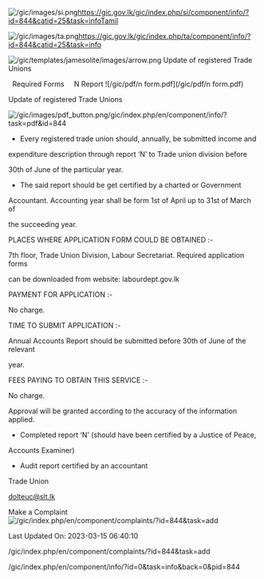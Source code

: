 <!-- Source: https://gic.gov.lk/gic/index.php/en/component/info/?id=844&catid=25&task=info -->

![/gic/images/si.png](/gic/images/si.png)https://gic.gov.lk/gic/index.php/si/component/info/?id=844&catid=25&task=infoTamil

![/gic/images/ta.png](/gic/images/ta.png)https://gic.gov.lk/gic/index.php/ta/component/info/?id=844&catid=25&task=info

![/gic/templates/jamesolite/images/arrow.png](/gic/templates/jamesolite/images/arrow.png) Update of registered Trade Unions

  Required Forms     N Report ![/gic/pdf/n form.pdf](/gic/pdf/n form.pdf)

Update of registered Trade Unions

![/gic/images/pdf_button.png](/gic/images/pdf_button.png)/gic/index.php/en/component/info/?task=pdf&id=844

 * Every registered trade union should, annually, be submitted income and

 expenditure description through report ‘N’ to Trade union division before

 30th of June of the particular year.

 * The said report should be get certified by a charted or Government

 Accountant. Accounting year shall be form 1st of April up to 31st of March of

 the succeeding year.

PLACES WHERE APPLICATION FORM COULD BE OBTAINED :-

7th floor, Trade Union Division, Labour Secretariat. Required application forms

can be downloaded from website: labourdept.gov.lk

PAYMENT FOR APPLICATION :-

No charge.

TIME TO SUBMIT APPLICATION :-

Annual Accounts Report should be submitted before 30th of June of the relevant

year.

FEES PAYING TO OBTAIN THIS SERVICE :-

No charge.

Approval will be granted according to the accuracy of the information applied.

 * Completed report ‘N’ (should have been certified by a Justice of Peace,

 Accounts Examiner)

 * Audit report certified by an accountant

Trade Union

dolteuc@slt.lk

Make a Complaint ![/gic/index.php/en/component/complaints/?id=844&task=add](/gic/index.php/en/component/complaints/?id=844&task=add)

Last Updated On: 2023-03-15 06:40:10

/gic/index.php/en/component/complaints/?id=844&task=add

/gic/index.php/en/component/info/?id=0&task=info&back=0&pid=844